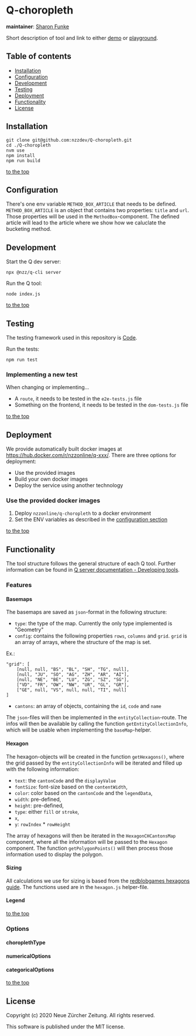 # Q-choropleth

<!-- <travis-badge> <greenkeeper-badge> -->
<!-- TODO: complete this -->

**maintainer**: [Sharon Funke](https://github.com/fuenkchen)

Short description of tool and link to either [demo](https://editor.q.tools/) or [playground](https://q-playground.st.nzz.ch).

## Table of contents

- [Installation](#installation)
- [Configuration](#configuration)
- [Development](#development)
- [Testing](#testing)
- [Deployment](#deployment)
- [Functionality](#functionality)
- [License](#license)

## Installation

```
git clone git@github.com:nzzdev/Q-choropleth.git
cd ./Q-choropleth
nvm use
npm install
npm run build
```

[to the top](#table-of-contents)

## Configuration

There's one env variable `METHOD_BOX_ARTICLE` that needs to be defined. `METHOD_BOX_ARTICLE` is an object that contains two properties: `title` and `url`.
Those properties will be used in the `MethodBox`-component. The defined article will lead to the article where we show how we caluclate the bucketing method.

## Development

Start the Q dev server:

```
npx @nzz/q-cli server
```

Run the Q tool:

```
node index.js
```

[to the top](#table-of-contents)

## Testing

The testing framework used in this repository is [Code](https://github.com/hapijs/code).

Run the tests:

```
npm run test
```

### Implementing a new test

When changing or implementing...

- A `route`, it needs to be tested in the `e2e-tests.js` file
- Something on the frontend, it needs to be tested in the `dom-tests.js` file

[to the top](#table-of-contents)

## Deployment

We provide automatically built docker images at https://hub.docker.com/r/nzzonline/q-xxx/.
There are three options for deployment:

- Use the provided images
- Build your own docker images
- Deploy the service using another technology

### Use the provided docker images

1. Deploy `nzzonline/q-choropleth` to a docker environment
2. Set the ENV variables as described in the [configuration section](#configuration)

[to the top](#table-of-contents)

## Functionality

The tool structure follows the general structure of each Q tool. Further information can be found in [Q server documentation - Developing tools](https://nzzdev.github.io/Q-server/developing-tools.html).

### Features

#### Basemaps

The basemaps are saved as `json`-format in the following structure:

- `type`: the type of the map. Currently the only type implemented is "Geometry"
- `config`: contains the following properties `rows`, `columns` and `grid`. `grid` is an array of arrays, where the structure of the map is set.

Ex.:

```
"grid": [
    [null, null, "BS", "BL", "SH", "TG", null],
    [null, "JU", "SO", "AG", "ZH", "AR", "AI"],
    [null, "NE", "BE", "LU", "ZG", "SZ", "SG"],
    ["VD", "FR", "OW", "NW", "UR", "GL", "GR"],
    ["GE", null, "VS", null, null, "TI", null]
]
```

- `cantons`: an array of objects, containing the `id`, `code` and `name`

The `json`-files will then be implemented in the `entityCollection`-route. The infos will then be available by calling the function `getEntityCollectionInfo`, which will be usable when implementing the `baseMap`-helper.

#### Hexagon

The hexagon-objects will be created in the function `getHexagons()`, where the grid passed by the `entityCollectionInfo` will be iterated and filled up with the following information:

- `text`: the `cantonCode` and the `displayValue`
- `fontSize`: font-size based on the `contentWidth`,
- `color`: color based on the `cantonCode` and the `legendData`,
- `width`: pre-defined,
- `height`: pre-defined,
- `type`: either `fill` or `stroke`,
- `x`,
- `y`: `rowIndex` \* `rowHeight`

The array of hexagons will then be iterated in the `HexagonCHCantonsMap` component, where all the information will be passed to the `Hexagon` component.
The function `getPolygonPoints()` will then process those information used to display the polygon.

#### Sizing

All calculations we use for sizing is based from the [redblobgames hexagons guide](https://www.redblobgames.com/grids/hexagons/). The functions used are in the `hexagon.js` helper-file.

#### Legend

[to the top](#table-of-contents)

### Options

#### choroplethType

#### numericalOptions

#### categoricalOptions

[to the top](#table-of-contents)

## License

Copyright (c) 2020 Neue Zürcher Zeitung. All rights reserved.

This software is published under the MIT license.

